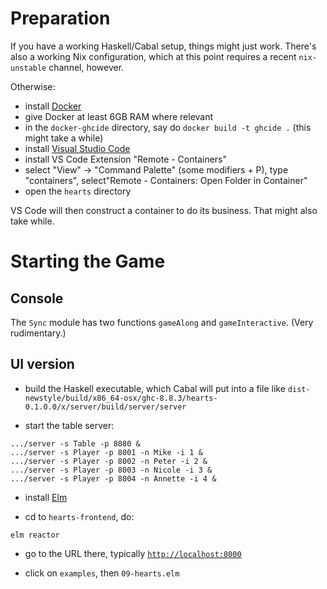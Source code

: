 # Preparation

If you have a working Haskell/Cabal setup, things might just work.
There's also a working Nix configuration, which at this point requires
a recent `nix-unstable` channel, however.

Otherwise:

- install [Docker](https://www.docker.com/)
- give Docker at least 6GB RAM where relevant
- in the `docker-ghcide` directory, say do `docker build -t ghcide .`
  (this might take a while)
- install [Visual Studio Code](https://code.visualstudio.com/download)
- install VS Code Extension "Remote - Containers" 
- select  "View" -> "Command Palette" (some modifiers + P), type
  "containers",  select"Remote - Containers: Open Folder in Container"
- open the `hearts` directory

VS Code will then construct a container to do its business.  That
might also take while.

# Starting the Game

## Console

The `Sync` module has two functions `gameAlong` and
`gameInteractive`. (Very rudimentary.)

## UI version

- build the Haskell executable, which Cabal will put into a file like
  `dist-newstyle/build/x86_64-osx/ghc-8.8.3/hearts-0.1.0.0/x/server/build/server/server`

- start the table server:

```
.../server -s Table -p 8080 &
.../server -s Player -p 8001 -n Mike -i 1 &
.../server -s Player -p 8002 -n Peter -i 2 &
.../server -s Player -p 8003 -n Nicole -i 3 &
.../server -s Player -p 8004 -n Annette -i 4 &
```

- install [Elm](https://elm-lang.org/)

- cd to `hearts-frontend`, do:

```
elm reactor
```

- go to the URL there, typically
  [`http://localhost:8000`](http://localhost:8000)
  
- click on `examples`, then `09-hearts.elm`
